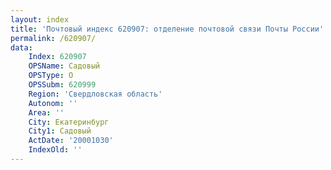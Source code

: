 ```yaml
---
layout: index
title: 'Почтовый индекс 620907: отделение почтовой связи Почты России'
permalink: /620907/
data:
    Index: 620907
    OPSName: Садовый
    OPSType: О
    OPSSubm: 620999
    Region: 'Свердловская область'
    Autonom: ''
    Area: ''
    City: Екатеринбург
    City1: Садовый
    ActDate: '20001030'
    IndexOld: ''
---
```


